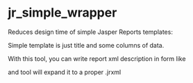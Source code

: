 # jr_simple_wrapper
Reduces design time of simple Jasper Reports templates: 

Simple template is just title and some columns of data.

With this tool, you can write report xml description in form like

<?xml version="1.0" encoding="UTF-8"?>
<reportStub>
    <title>Title of the Report</title>
    <column title="First column' title" width="200" field="dataField1"/>
    <column title="Second column' title" width="100" field="dataField2"/>
    <column title="Third column' title" width="100" field="dataField3"/>
    <column title="Fourth column' title" width="150" field="dataField4"/>
</reportStub>

and tool will expand it to a proper .jrxml
